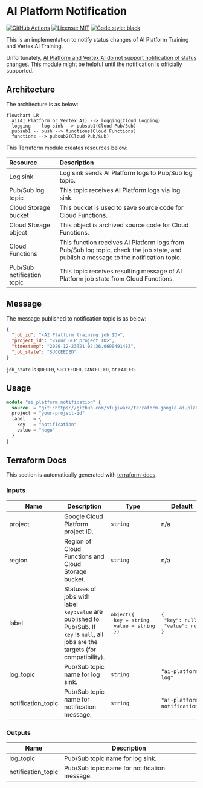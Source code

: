 # AI Platform Notification

[![GitHub Actions](https://github.com/sfujiwara/terraform-google-ai-platform-notification/actions/workflows/config.yml/badge.svg)](https://github.com/sfujiwara/terraform-google-ai-platform-notification/actions/workflows/config.yml)
[![License: MIT](https://img.shields.io/badge/License-MIT-blue.svg)](LICENSE)
[![Code style: black](https://img.shields.io/badge/code%20style-black-000000.svg)](https://github.com/psf/black)

This is an implementation to notify status changes of AI Platform Training and Vertex AI Training.

Unfortunately, [AI Platform and Vertex AI do not support notification of status changes](https://stackoverflow.com/questions/59892910/is-there-a-way-to-be-notified-of-status-changes-in-google-ai-platform-training-j).
This module might be helpful until the notification is officially supported.

## Architecture

The architecture is as below:

```mermaid
flowchart LR
  ai(AI Platform or Vertex AI) --> logging(Cloud Logging)
  logging -- log sink --> pubsub1(Cloud Pub/Sub)
  pubsub1 -- push --> functions(Cloud Functions)
  functions --> pubsub2(Cloud Pub/Sub)
```

This Terraform module creates resources below:

| Resource                   | Description |
|:---------------------------|:------------|
| Log sink                   | Log sink sends AI Platform logs to Pub/Sub log topic. |
| Pub/Sub log topic          | This topic receives AI Platform logs via log sink. |
| Cloud Storage bucket       | This bucket is used to save source code for Cloud Functions. |
| Cloud Storage object       | This object is archived source code for Cloud Functions. |
| Cloud Functions            | This function receives AI Platform logs from Pub/Sub log topic, check the job state, and publish a message to the notification topic. |
| Pub/Sub notification topic | This topic receives resulting message of AI Platform job state from Cloud Functions. |

## Message

The message published to notification topic is as below:

```json
{
  "job_id": "<AI Platform training job ID>",
  "project_id": "<Your GCP project ID>",
  "timestamp": "2020-12-23T21:02:36.069049148Z",
  "job_state": "SUCCEEDED"
}
```

`job_state` is `QUEUED`, `SUCCEEDED`, `CANCELLED`, or `FAILED`.

## Usage

```terraform
module "ai_platform_notification" {
  source  = "git::https://github.com/sfujiwara/terraform-google-ai-platform-notification.git?ref=vX.X.X"
  project = "your-project-id"
  label   = {
    key   = "notification"
    value = "hoge"
  }
}
```

## Terraform Docs

This section is automatically generated with [terraform-docs](https://github.com/terraform-docs/terraform-docs).

<!-- BEGIN_TF_DOCS -->

### Inputs

| Name | Description | Type | Default | Required |
|------|-------------|------|---------|:--------:|
| project | Google Cloud Platform project ID. | `string` | n/a | yes |
| region | Region of Cloud Functions and Cloud Storage bucket. | `string` | n/a | yes |
| label | Statuses of jobs with label `key:value` are published to Pub/Sub. If `key` is `null`, all jobs are the targets (for compatibility). | <pre>object({<br>    key   = string<br>    value = string<br>  })</pre> | <pre>{<br>  "key": null,<br>  "value": null<br>}</pre> | no |
| log\_topic | Pub/Sub topic name for log sink. | `string` | `"ai-platform-log"` | no |
| notification\_topic | Pub/Sub topic name for notification message. | `string` | `"ai-platform-notification"` | no |

### Outputs

| Name | Description |
|------|-------------|
| log\_topic | Pub/Sub topic name for log sink. |
| notification\_topic | Pub/Sub topic name for notification message. |

<!-- END_TF_DOCS -->
